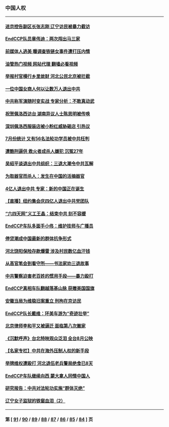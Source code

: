 ### 中国人权
---
#### [进京控告副区长张志刚 辽宁访民被暴力截访](../../pages/ncid278/n13797084.md?08070045) 
#### [EndCCP队员章伟迪：两次闯出马三家](../../pages/ncid278/n13796899.md?08070045) 
#### [前媒体人逃美 曝调查铁链女事件遭打压内情](../../pages/ncid278/n13796740.md?08070045) 
#### [油管热门视频 网站代理 翻墙必看视频](http://209.222.30.114:81/youtube.html?08070045)
#### [举报村官横行乡里敛财 河北公民北京被拦截](../../pages/ncid278/n13796890.md?08070045) 
#### [一位中国女商人何以让数万人退出中共](../../pages/ncid278/n13795903.md?08070045) 
#### [中共称军演随时变实战 专家分析：不敢真动武](../../pages/ncid278/n13796365.md?08070045) 
#### [祝贺佩洛西访台 湖南异议人士陈思明被传唤](../../pages/ncid278/n13796220.md?08070045) 
#### [深圳佩洛西服装店被小粉红威胁砸店 引热议](../../pages/ncid278/n13796136.md?08070045) 
#### [7月份统计 又有56名法轮功学员被中共枉判](../../pages/ncid278/n13795640.md?08070045) 
#### [遭酷刑逼供 救火者成杀人嫌犯 沉冤27年](../../pages/ncid278/n13795562.md?08070045) 
#### [吴绍平谈退出中共组织：三退大潮令中共瓦解](../../pages/ncid278/n13794947.md?08070045) 
#### [为取器官而杀人：发生在中国的活摘器官](../../pages/ncid278/n13794731.md?08070045) 
#### [4亿人退出中共 专家：新的中国正在诞生](../../pages/ncid278/n13794871.md?08070045) 
#### [【直播】纽约集会庆四亿人退出中共党团队](../../pages/ncid278/n13794850.md?08070045) 
#### [“六四天网”义工王晶：结束中共 刻不容缓](../../pages/ncid278/n13794666.md?08070045) 
#### [EndCCP车队多面手小佟：维护技师与广播员](../../pages/ncid278/n13794791.md?08070045) 
#### [停贷潮成中国最新的群体抗争形式](../../pages/ncid278/n13794634.md?08070045) 
#### [河北饶阳保险存款爆雷 涉及村民数亿血汗钱](../../pages/ncid278/n13793936.md?08070045) 
#### [从高官笔会到看守所——书法家劝三退故事](../../pages/ncid278/n13794235.md?08070045) 
#### [中共警察迫害老百姓的惯用手段——暴力殴打](../../pages/ncid278/n13791611.md?08070045) 
#### [EndCCP真相车队翻越落基山脉 获赠美国国旗](../../pages/ncid278/n13794060.md?08070045) 
#### [安徽当局为维稳旧案重立 刑拘在京访民](../../pages/ncid278/n13794050.md?08070045) 
#### [EndCCP队长戴维：环美车游为“奇迹壮举”](../../pages/ncid278/n13793810.md?08070045) 
#### [北京律师李和平又被逼迁 面临第八次搬家](../../pages/ncid278/n13793851.md?08070045) 
#### [《沉默呼声》台北特映观众泛泪 全台8月公映](../../pages/ncid278/n13792744.md?08070045) 
#### [【名家专栏】中共在海外压制人权的新手段](../../pages/ncid278/n13793240.md?08070045) 
#### [举牌维权遭殴打 河北退伍老兵警局绝食已8天](../../pages/ncid278/n13793403.md?08070045) 
#### [EndCCP车队继续向西 蒙大拿人同情中国人](../../pages/ncid278/n13793063.md?08070045) 
#### [研究报告：中共对法轮功实施“群体灭绝”](../../pages/ncid278/n13791984.md?08070045) 
#### [辽宁女子监狱的铁窗血泪（2）](../../pages/ncid278/n13788923.md?08070045) 

---
#### 第 [ [91](./91.md?08070045) / [90](./90.md?08070045) / [89](./89.md?08070045) / [88](./88.md?08070045) / [87](./87.md?08070045) / [86](./86.md?08070045) / [85](./85.md?08070045) / [84](./84.md?08070045) ] 页
